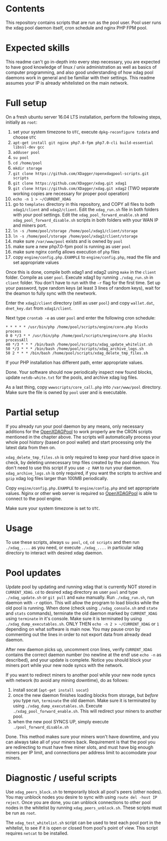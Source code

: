 # Contents
This repository contains scripts that are run as the pool user. Pool user runs the xdag pool daemon itself, cron schedule and nginx PHP FPM pool.

# Expected skills
This readme can't go in-depth into every step necessary, you are expected to have good knowledge of linux / unix administration as well as basics of computer programming, and also good understanding of
how xdag pool daemons work in general and be familiar with their settings. This readme assumes your IP is already whitelisted on the main network.

# Full setup
On a fresh ubuntu server 16.04 LTS installation, perform the following steps, initially as `root`:
1. set your system timezone to `UTC`, execute `dpkg-reconfigure tzdata` and choose `UTC`
2. `apt-get install git nginx php7.0-fpm php7.0-cli build-essential libssl-dev gcc`
3. `adduser pool`
4. `su pool`
5. `cd /home/pool`
6. `mkdir storage`
7. `git clone https://github.com/XDagger/openxdagpool-scripts.git scripts`
8. `git clone https://github.com/XDagger/xdag.git xdag1`
9. `git clone https://github.com/XDagger/xdag.git xdag2` (TWO separate working copies are necessary for proper pool operation)
9. `echo -n 1 > ~/CURRENT_XDAG`
10. go to `templates` directory in this repository, and COPY all files to both `xdag1/client` and `xdag2/client`. Edit the `xdag_run.sh` file in both folders with *your* pool settings. Edit the
`xdag_pool_forward_enable.sh` and `xdag_pool_forward_disable.sh` scripts in both folders with your WAN IP and miners port.
11. `ln -s /home/pool/storage /home/pool/xdag1/client/storage`
12. `ln -s /home/pool/storage /home/pool/xdag2/client/storage`
12. make sure `/var/www/pool` exists and is owned by `pool`
14. make sure a new php7.0-fpm pool is running as user `pool`
15. make sure nginx config allows execution of `php` files
16. copy `engine/config.php.EXAMPLE` to `engine/config.php`, read the file and set appropriate values

Once this is done, compile both xdag1 and xdag2 using `make` in the `client` folder. Compile as user `pool`. Execute xdag1 by running `./xdag_run.sh` in `client` folder.
You don't have to run with the `-r` flag for the first time.
Set up your password, type random keys (at least 3 lines of random keys), wait for the deamon to fully sync with the newtwork.

Enter the `xdag2/client` directory (still as user `pool`) and copy `wallet.dat`, `dnet_key.dat` from `xdag1/client`.

Next type `crontab -e` as user `pool` and enter the following cron schedule:
```
* * * * * /usr/bin/php /home/pool/scripts/engine/core.php blocks process
0 0 */3 * * /usr/bin/php /home/pool/scripts/engine/core.php blocks processAll
40 */3 * * * /bin/bash /home/pool/scripts/xdag_update_whitelist.sh
50 */3 * * * /bin/bash /home/pool/scripts/xdag_archive_logs.sh
50 2 * * * /bin/bash /home/pool/scripts/xdag_delete_tmp_files.sh

```
If your PHP installation has different path, enter appropriate values.

Done. Your software should now periodically inspect new found blocks, update `netdb-white.txt` for the pools, and archive xdag log files.

As a last thing, copy `wwwscripts/core_call.php` into `/var/www/pool` directory. Make sure the file is owned by `pool` user and is executable.

# Partial setup
If you already run your pool daemon by any means, only necessary additions for the [OpenXDAGPool](https://github.com/XDagger/openxdagpool) to work properly
are the CRON scripts mentioned in the chapter above. The scripts will automatically process your whole pool history (based on pool wallet)
and start processing only the latest data from then on.

`xdag_delete_tmp_files.sh` is only required to keep your hard drive space in check, by deleting unnecessary tmp files created by the pool daemon. You don't need to use this script if you use `-z RAM` to run your daemon.
`xdag_archive_logs.sh` is only required, if you want the scripts to archive and `gzip` xdag log files larger than 100MB periodically.

Copy `engine/config.php.EXAMPLE` to `engine/config.php` and set appropriate values.
Nginx or other web server is required so [OpenXDAGPool](https://github.com/XDagger/openxdagpool) is able to connect to the pool engine.

Make sure your system timezone is set to `UTC`.

# Usage
To use these scripts, always `su pool`, `cd`, `cd scripts` and then run `./xdag_....` as you need, or execute `./xdag_....` in particular xdag directory to interact with desired xdag daemon.

# Pool updates
Update pool by updating and running xdag that is currently NOT stored in `CURRENT_XDAG`. `cd` to desired xdag directory as user `pool` and type `./xdag_update.sh` or `git pull` and `make` manually. Run `./xdag_run.sh`, run daemon with `-r` option.
This will allow the program to load blocks while the old pool is running.
When done (check using `./xdag_console.sh` and `state` and `stats` commands), terminate the old daemon marked by `CURRENT_XDAG` using `terminate` in it's console. Make sure it is terminated by using `./xdag_dump_executables.sh`.
ONLY THEN `echo -n 2 > ~/CURRENT_XDAG` or `1` depending on what software is main now. You may pause cron by commenting out the lines in order to not export data from already dead daemon.

After new daemon picks up, uncomment cron lines, verify `CURRENT_XDAG` contains the correct daemon number (no newline at the end! use `echo -n` as described), and your update is complete. Notice you should block your miners port
while your new node syncs with the network.

If you want to redirect miners to another pool while your new node syncs with network (to avoid any mining downtime), do as follows:

1. install socat (`apt-get install socat`)
2. once the new daemon finishes loading blocks from storage, but *before* you type run, `terminate` the old daemon. Make sure it is terminated by using `./xdag_dump_executables.sh`. Execute `./xdag_pool_forward_enable.sh`. This will redirect your miners to another pool.
3. when the new pool SYNCS UP, simply execute `./pool_forward_disable.sh`

Done. This method makes sure your miners won't have downtime, and you can always take all of your miners back. Requirement is that the pool you are redirecting to must have free miner slots, and must have big enough miners per IP limit, and connections per address limit to accomodate your miners.

# Diagnostic / useful scripts
Use `xdag_peers_block.sh` to temporarily block all pool's peers (other nodes). You may unblock nodes you desire to sync with using `route del -host IP reject`. Once you are done, you can unblock connections to other pool nodes in the whitelist by running `xdag_peers_unblock.sh`. These scripts must be run as `root`.

The `xdag_test_whitelist.sh` script can be used to test each pool port in the whitelist, to see if it is open or closed from pool's point of view. This script requires `netcat` to be installed.
